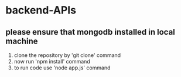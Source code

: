 # backend-APIs

## please ensure that mongodb installed in local machine
1) clone the repository by 'git clone' command
2) now run 'npm install' command
3) to run code use 'node app.js' command
